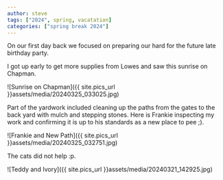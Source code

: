 ```yaml
---
author: steve
tags: ["2024", spring, vacatation]
categories: ["spring break 2024"]
---
```

On our first day back we focused on preparing our hard for the future late birthday party.  

I got up early to get more supplies from Lowes and saw this sunrise on Chapman.  

![Sunrise on Chapman]({{ site.pics_url }}assets/media/20240325_033025.jpg)  

Part of the yardwork included cleaning up the paths from the gates to the back yard with mulch and stepping stones.  Here is Frankie inspecting my work and confirming it is up to his standards as a new place to pee ;).

![Frankie and New Path]({{ site.pics_url }}assets/media/20240325_032751.jpg)  

The cats did not help :p.

![Teddy and Ivory]({{ site.pics_url }}assets/media/20240321_142925.jpg)  

